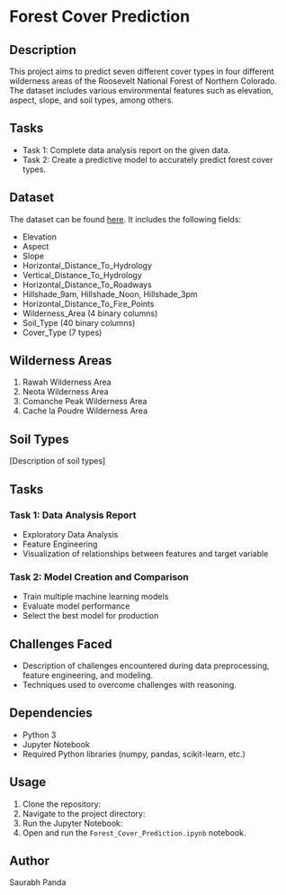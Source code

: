 # Forest Cover Prediction

## Description
This project aims to predict seven different cover types in four different wilderness areas of the Roosevelt National Forest of Northern Colorado. The dataset includes various environmental features such as elevation, aspect, slope, and soil types, among others.

## Tasks
- Task 1: Complete data analysis report on the given data.
- Task 2: Create a predictive model to accurately predict forest cover types.

## Dataset
The dataset can be found [here](https://d3ilbtxij3aepc.cloudfront.net/projects/CDS-Capstone-Projects/PRCP-1005-ForestCoverPred.zip). It includes the following fields:
- Elevation
- Aspect
- Slope
- Horizontal_Distance_To_Hydrology
- Vertical_Distance_To_Hydrology
- Horizontal_Distance_To_Roadways
- Hillshade_9am, Hillshade_Noon, Hillshade_3pm
- Horizontal_Distance_To_Fire_Points
- Wilderness_Area (4 binary columns)
- Soil_Type (40 binary columns)
- Cover_Type (7 types)

## Wilderness Areas
1. Rawah Wilderness Area
2. Neota Wilderness Area
3. Comanche Peak Wilderness Area
4. Cache la Poudre Wilderness Area

## Soil Types
[Description of soil types]

## Tasks
### Task 1: Data Analysis Report
- Exploratory Data Analysis
- Feature Engineering
- Visualization of relationships between features and target variable

### Task 2: Model Creation and Comparison
- Train multiple machine learning models
- Evaluate model performance
- Select the best model for production

## Challenges Faced
- Description of challenges encountered during data preprocessing, feature engineering, and modeling.
- Techniques used to overcome challenges with reasoning.

## Dependencies
- Python 3
- Jupyter Notebook
- Required Python libraries (numpy, pandas, scikit-learn, etc.)

## Usage
1. Clone the repository:
2. Navigate to the project directory:
3. Run the Jupyter Notebook:
4. Open and run the `Forest_Cover_Prediction.ipynb` notebook.

## Author
Saurabh Panda
